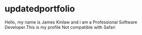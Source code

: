 # updatedportfolio
Hello, my name is James Kinlaw and i am a Professional Software Developer.This is my profile
Not compatible with Safari